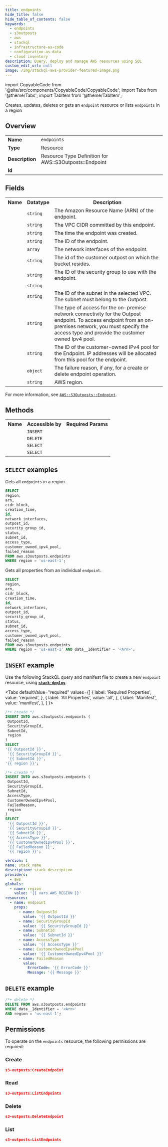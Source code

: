 ```yaml
---
title: endpoints
hide_title: false
hide_table_of_contents: false
keywords:
  - endpoints
  - s3outposts
  - aws
  - stackql
  - infrastructure-as-code
  - configuration-as-data
  - cloud inventory
description: Query, deploy and manage AWS resources using SQL
custom_edit_url: null
image: /img/stackql-aws-provider-featured-image.png
---
```


import CopyableCode from '@site/src/components/CopyableCode/CopyableCode';
import Tabs from '@theme/Tabs';
import TabItem from '@theme/TabItem';

Creates, updates, deletes or gets an <code>endpoint</code> resource or lists <code>endpoints</code> in a region

## Overview
<table>
<tbody>
<tr><td><b>Name</b></td><td><code>endpoints</code></td></tr>
<tr><td><b>Type</b></td><td>Resource</td></tr>
<tr><td><b>Description</b></td><td>Resource Type Definition for AWS::S3Outposts::Endpoint</td></tr>
<tr><td><b>Id</b></td><td><CopyableCode code="aws.s3outposts.endpoints" /></td></tr>
</tbody>
</table>

## Fields
<table>
<tbody>
<tr><th>Name</th><th>Datatype</th><th>Description</th></tr><tr><td><CopyableCode code="arn" /></td><td><code>string</code></td><td>The Amazon Resource Name (ARN) of the endpoint.</td></tr>
<tr><td><CopyableCode code="cidr_block" /></td><td><code>string</code></td><td>The VPC CIDR committed by this endpoint.</td></tr>
<tr><td><CopyableCode code="creation_time" /></td><td><code>string</code></td><td>The time the endpoint was created.</td></tr>
<tr><td><CopyableCode code="id" /></td><td><code>string</code></td><td>The ID of the endpoint.</td></tr>
<tr><td><CopyableCode code="network_interfaces" /></td><td><code>array</code></td><td>The network interfaces of the endpoint.</td></tr>
<tr><td><CopyableCode code="outpost_id" /></td><td><code>string</code></td><td>The id of the customer outpost on which the bucket resides.</td></tr>
<tr><td><CopyableCode code="security_group_id" /></td><td><code>string</code></td><td>The ID of the security group to use with the endpoint.</td></tr>
<tr><td><CopyableCode code="status" /></td><td><code>string</code></td><td></td></tr>
<tr><td><CopyableCode code="subnet_id" /></td><td><code>string</code></td><td>The ID of the subnet in the selected VPC. The subnet must belong to the Outpost.</td></tr>
<tr><td><CopyableCode code="access_type" /></td><td><code>string</code></td><td>The type of access for the on-premise network connectivity for the Outpost endpoint. To access endpoint from an on-premises network, you must specify the access type and provide the customer owned Ipv4 pool.</td></tr>
<tr><td><CopyableCode code="customer_owned_ipv4_pool" /></td><td><code>string</code></td><td>The ID of the customer-owned IPv4 pool for the Endpoint. IP addresses will be allocated from this pool for the endpoint.</td></tr>
<tr><td><CopyableCode code="failed_reason" /></td><td><code>object</code></td><td>The failure reason, if any, for a create or delete endpoint operation.</td></tr>
<tr><td><CopyableCode code="region" /></td><td><code>string</code></td><td>AWS region.</td></tr>
</tbody>
</table>

For more information, see <a href="https://docs.aws.amazon.com/AWSCloudFormation/latest/UserGuide/aws-resource-s3outposts-endpoint.html"><code>AWS::S3Outposts::Endpoint</code></a>.

## Methods

<table>
<tbody>
  <tr>
    <th>Name</th>
    <th>Accessible by</th>
    <th>Required Params</th>
  </tr>
  <tr>
    <td><CopyableCode code="create_resource" /></td>
    <td><code>INSERT</code></td>
    <td><CopyableCode code="OutpostId, SecurityGroupId, SubnetId, region" /></td>
  </tr>
  <tr>
    <td><CopyableCode code="delete_resource" /></td>
    <td><code>DELETE</code></td>
    <td><CopyableCode code="data__Identifier, region" /></td>
  </tr>
  <tr>
    <td><CopyableCode code="list_resources" /></td>
    <td><code>SELECT</code></td>
    <td><CopyableCode code="region" /></td>
  </tr>
  <tr>
    <td><CopyableCode code="get_resource" /></td>
    <td><code>SELECT</code></td>
    <td><CopyableCode code="data__Identifier, region" /></td>
  </tr>
</tbody>
</table>

## `SELECT` examples
Gets all <code>endpoints</code> in a region.
```sql
SELECT
region,
arn,
cidr_block,
creation_time,
id,
network_interfaces,
outpost_id,
security_group_id,
status,
subnet_id,
access_type,
customer_owned_ipv4_pool,
failed_reason
FROM aws.s3outposts.endpoints
WHERE region = 'us-east-1';
```
Gets all properties from an individual <code>endpoint</code>.
```sql
SELECT
region,
arn,
cidr_block,
creation_time,
id,
network_interfaces,
outpost_id,
security_group_id,
status,
subnet_id,
access_type,
customer_owned_ipv4_pool,
failed_reason
FROM aws.s3outposts.endpoints
WHERE region = 'us-east-1' AND data__Identifier = '<Arn>';
```

## `INSERT` example

Use the following StackQL query and manifest file to create a new <code>endpoint</code> resource, using [__`stack-deploy`__](https://pypi.org/project/stack-deploy/).

<Tabs
    defaultValue="required"
    values={[
      { label: 'Required Properties', value: 'required', },
      { label: 'All Properties', value: 'all', },
      { label: 'Manifest', value: 'manifest', },
    ]
}>
<TabItem value="required">

```sql
/*+ create */
INSERT INTO aws.s3outposts.endpoints (
 OutpostId,
 SecurityGroupId,
 SubnetId,
 region
)
SELECT 
'{{ OutpostId }}',
 '{{ SecurityGroupId }}',
 '{{ SubnetId }}',
'{{ region }}';
```
</TabItem>
<TabItem value="all">

```sql
/*+ create */
INSERT INTO aws.s3outposts.endpoints (
 OutpostId,
 SecurityGroupId,
 SubnetId,
 AccessType,
 CustomerOwnedIpv4Pool,
 FailedReason,
 region
)
SELECT 
 '{{ OutpostId }}',
 '{{ SecurityGroupId }}',
 '{{ SubnetId }}',
 '{{ AccessType }}',
 '{{ CustomerOwnedIpv4Pool }}',
 '{{ FailedReason }}',
 '{{ region }}';
```
</TabItem>
<TabItem value="manifest">

```yaml
version: 1
name: stack name
description: stack description
providers:
  - aws
globals:
  - name: region
    value: '{{ vars.AWS_REGION }}'
resources:
  - name: endpoint
    props:
      - name: OutpostId
        value: '{{ OutpostId }}'
      - name: SecurityGroupId
        value: '{{ SecurityGroupId }}'
      - name: SubnetId
        value: '{{ SubnetId }}'
      - name: AccessType
        value: '{{ AccessType }}'
      - name: CustomerOwnedIpv4Pool
        value: '{{ CustomerOwnedIpv4Pool }}'
      - name: FailedReason
        value:
          ErrorCode: '{{ ErrorCode }}'
          Message: '{{ Message }}'

```
</TabItem>
</Tabs>

## `DELETE` example

```sql
/*+ delete */
DELETE FROM aws.s3outposts.endpoints
WHERE data__Identifier = '<Arn>'
AND region = 'us-east-1';
```

## Permissions

To operate on the <code>endpoints</code> resource, the following permissions are required:

### Create
```json
s3-outposts:CreateEndpoint
```

### Read
```json
s3-outposts:ListEndpoints
```

### Delete
```json
s3-outposts:DeleteEndpoint
```

### List
```json
s3-outposts:ListEndpoints
```
